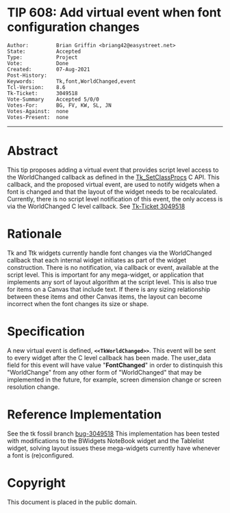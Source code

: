 # TIP 608: Add virtual event when font configuration changes
	Author:         Brian Griffin <briang42@easystreet.net>
	State:          Accepted
	Type:           Project
	Vote:           Done
	Created:        07-Aug-2021
	Post-History:   
	Keywords:       Tk,font,WorldChanged,event
	Tcl-Version:    8.6
	Tk-Ticket:      3049518
	Vote-Summary    Accepted 5/0/0
	Votes-For:      BG, FV, KW, SL, JN
	Votes-Against:  none
	Votes-Present:  none
-----

# Abstract

This tip proposes adding a virtual event that provides script level
access to the WorldChanged callback as defined in the
[Tk_SetClassProcs](https://www.tcl.tk/man/tcl8.6/TkLib/SetClassProcs.html) C API.
This callback, and the proposed virtual
event, are used to notify widgets when a font is changed and that the
layout of the widget needs to be recalculated.  Currently, there is no
script level notification of this event, the only access is via the
WorldChanged C level callback.  See [Tk-Ticket 3049518](https://core.tcl-lang.org/tk/tktview/3049518fffffffffffffffffffffffffffffffff)

# Rationale

Tk and Ttk widgets currently handle font changes via the WorldChanged
callback that each internal widget initiates as part of the widget
construction.  There is no notification, via callback or event,
available at the script level.  This is important for any mega-widget,
or application that implements any sort of layout algorithm at the
script level.  This is also true for items on a Canvas that
include text.  If there is any sizing relationship between these items
and other Canvas items, the layout can become incorrect when the font changes
its size or shape.

# Specification

A new virtual event is defined, **`<<TkWorldChanged>>`**.  This event will
be sent to every widget after the C level callback has been made.  The
user_data field for this event will have value "**FontChanged**" in order
to distinquish this "WorldChange" from any other form of
"WorldChanged" that may be implemented in the future, for example, screen
dimension change or screen resolution change.

# Reference Implementation

See the tk fossil branch
[bug-3049518](https://core.tcl-lang.org/tk/timeline?r=bug-3049518&m&c=1e04d669539944b0)
This implementation has been tested with modifications to the BWidgets
NoteBook widget and the Tablelist widget, solving layout issues these
mega-widgets currently have whenever a font is (re)configured.

# Copyright

This document is placed in the public domain.


